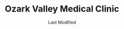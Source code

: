 ---
layout: location-page
date: Last Modified
description: "Local COVID-19 testing is available at Ozark Valley Medical Clinic in Branson, Missouri, USA."
permalink: "locations/missouri/branson/ozark-valley-medical-clinic/"
tags:
  - locations
  - missouri
title: Ozark Valley Medical Clinic
state: Missouri
stateAbbr: MO
hood: "Branson"
address: "1140 W State Hwy 76"
city: "Branson"
zip: "65616"
mapUrl: "http://maps.apple.com/?q=Ozark+Valley+Medical+Clinic&address=1140+W+State+Hwy+76,Branson,Missouri,65616"
locationType: Drive-thru
phone: "417-317-5318"
website: "http://www.ozarkvalleymedical.com/"
onlineBooking: undefined
closed: undefined
closedUpdate: April 17th, 2020
notes: "By appointment only. Requires phone screen."
days: Contact for hours of operation.
ctaMessage: Learn more
ctaUrl: "http://www.ozarkvalleymedical.com/"
---